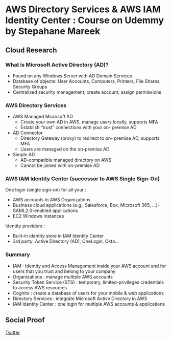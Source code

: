 
# AWS Directory Services & AWS IAM Identity Center : Course on Udemmy by Stepahane Mareek


## Cloud Research
### What is Microsoft Active Directory (AD)?
- Found on any Windows Server with AD Domain Services
- Database of objects: User Accounts, Computers, Printers, File Shares, Security Groups
- Centralized security management, create account, assign permissions

### AWS Directory Services
- AWS Managed Microsoft AD
	- Create your own AD in AWS, manage users locally, supports MFA
	- Establish “trust” connections with your on- premise AD
- AD Connector
	- Directory Gateway (proxy) to redirect to on- premise AD, supports MFA
	- Users are managed on the on-premise AD
- Simple AD
	- AD-compatible managed directory on AWS
	- Cannot be joined with on-premise AD


### AWS IAM Identity Center (successor to AWS Single Sign-On)
One login (single sign-on) for all your :
- AWS accounts in AWS Organizations
- Business cloud applications (e.g., Salesforce, Box, Microsoft 365, …)- SAML2.0-enabled applications
- EC2 Windows Instances

Identity providers :
- Built-in identity store in IAM Identity Center
-  3rd party: Active Directory (AD), OneLogin, Okta…

### Summary
- IAM : Identity and Access Management inside your AWS account and for users that you trust and belong to your company
- Organizations : manage multiple AWS accounts
- Security Token Service (STS) : temporary, limited-privileges credentials to access AWS resources
- Cognito : create a database of users for your mobile & web applications
- Directory Services : integrate Microsoft Active Directory in AWS
- IAM Identity Center : one login for multiple AWS accounts & applications


## Social Proof

[Twitter](https://twitter.com/tiaradwim1306/status/1626379542792372224)
